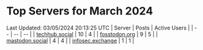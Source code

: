 # Top Servers for March 2024
Last Updated: 03/05/2024 20:13:25 UTC
| Server | Posts | Active Users |
| -- | -- | -- |
| [techhub.social](https://techhub.social/tags/PowerShell) | 10 | 4 |
| [fosstodon.org](https://fosstodon.org/tags/PowerShell) | 9 | 5 |
| [mastodon.social](https://mastodon.social/tags/PowerShell) | 4 | 4 |
| [infosec.exchange](https://infosec.exchange/tags/PowerShell) | 1 | 1 |
